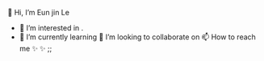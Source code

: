  👋 Hi, I’m Eun jin Le
- 👀 I’m interested in .
- 🌱 I’m currently learning
💞️ I’m looking to collaborate on 
 📫 How to reach me
 ✨  ✨
;;
